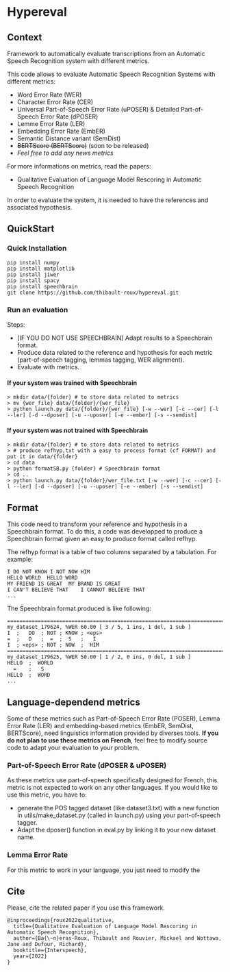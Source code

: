 # Hypereval

## Context
Framework to automatically evaluate transcriptions from an Automatic Speech Recognition system with different metrics.

This code allows to evaluate Automatic Speech Recognition Systems with different metrics:
- Word Error Rate (WER)
- Character Error Rate (CER)
- Universal Part-of-Speech Error Rate (uPOSER) & Detailed Part-of-Speech Error Rate (dPOSER)
- Lemme Error Rate (LER)
- Embedding Error Rate (EmbER)
- Semantic Distance variant (SemDist)
- ~~BERTScore (BERTScore)~~ (soon to be released)
- *Feel free to add any news metrics*
    
For more informations on metrics, read the papers:
 - Qualitative Evaluation of Language Model Rescoring in Automatic Speech Recognition

In order to evaluate the system, it is needed to have the references and associated hypothesis.

## QuickStart

### Quick Installation
```
pip install numpy
pip install matplotlib
pip install jiwer
pip install spacy
pip install speechbrain
git clone https://github.com/thibault-roux/hypereval.git
```

### Run an evaluation

Steps:
* [IF YOU DO NOT USE SPEECHBRAIN] Adapt results to a Speechbrain format.
* Produce data related to the reference and hypothesis for each metric (part-of-speech tagging, lemmas tagging, WER alignment).
* Evaluate with metrics.

#### If your system was trained with Speechbrain
```
> mkdir data/{folder} # to store data related to metrics
> mv {wer_file} data/{folder}/{wer_file}
> python launch.py data/{folder}/{wer_file} [-w --wer] [-c --cer] [-l --ler] [-d --dposer] [-u --uposer] [-e --ember] [-s --semdist]
```

#### If your system was not trained with Speechbrain
```
> mkdir data/{folder} # to store data related to metrics
> # produce refhyp.txt with a easy to process format (cf FORMAT) and put it in data/{folder}
> cd data
> python formatSB.py {folder} # Speechbrain format
> cd ..
> python launch.py data/{folder}/wer_file.txt [-w --wer] [-c --cer] [-l --ler] [-d --dposer] [-u --uposer] [-e --ember] [-s --semdist]
```

## Format

This code need to transform your reference and hypothesis in a Speechbrain format.
To do this, a code was developped to produce a Speechbrain format given an easy to produce format called refhyp.

The refhyp format is a table of two columns separated by a tabulation.
For example:
```
I DO NOT KNOW I NOT NOW HIM
HELLO WORLD  HELLO WORD
MY FRIEND IS GREAT  MY BRAND IS GREAT
I CAN'T BELIEVE THAT    I CANNOT BELIEVE THAT
...
```

The Speechbrain format produced is like following:
```
================================================================================
my_dataset_179624, %WER 60.00 [ 3 / 5, 1 ins, 1 del, 1 sub ]
I  ;   DO  ; NOT ; KNOW ; <eps>
=  ;   D   ;  =  ;  S   ;   I
I  ; <eps> ; NOT ; NOW  ;  HIM
================================================================================
my_dataset_179625, %WER 50.00 [ 1 / 2, 0 ins, 0 del, 1 sub ]
HELLO  ;  WORLD
  =    ;   S
HELLO  ;  WORD
...
```

## Language-dependend metrics

Some of these metrics such as Part-of-Speech Error Rate (POSER), Lemma Error Rate (LER) and embedding-based metrics (EmbER, SemDist, BERTScore), need linguistics information provided by diverses tools. **If you do not plan to use these metrics on French**, feel free to modify source code to adapt your evaluation to your problem.

### Part-of-Speech Error Rate (dPOSER & uPOSER)
As these metrics use part-of-speech specifically designed for French, this metric is not expected to work on any other languages. If you would like to use this metric, you have to:
- generate the POS tagged dataset (like dataset3.txt) with a new function in utils/make_dataset.py (called in launch.py) using your part-of-speech tagger.
- Adapt the dposer() function in eval.py by linking it to your new dataset name.

### Lemma Error Rate
For this metric to work in your language, you just need to modify the 

## Cite

Please, cite the related paper if you use this framework.

```
@inproceedings{roux2022qualitative,
  title={Qualitative Evaluation of Language Model Rescoring in Automatic Speech Recognition},
  author={Ba{\~n}eras-Roux, Thibault and Rouvier, Mickael and Wottawa, Jane and Dufour, Richard},
  booktitle={Interspeech},
  year={2022}
}
```
